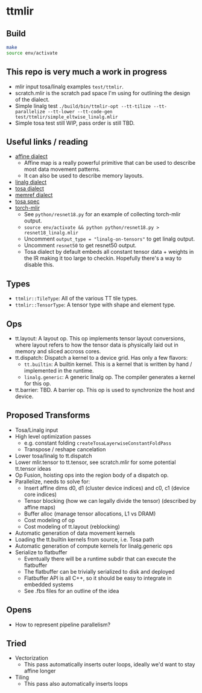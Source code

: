 # ttmlir

## Build

```bash
make
source env/activate
```

## This repo is very much a work in progress

- mlir input tosa/linalg examples `test/ttmlir`.
- scratch.mlir is the scratch pad space I'm using for outlining the design of the dialect.
- Simple linalg test `./build/bin/ttmlir-opt --tt-tilize --tt-parallelize --tt-lower --tt-code-gen test/ttmlir/simple_eltwise_linalg.mlir`
- Simple tosa test still WIP, pass order is still TBD.

## Useful links / reading

- [affine dialect](https://mlir.llvm.org/docs/Dialects/Affine/)
  - Affine map is a really powerful primitive that can be used to describe most data movement patterns.
  - It can also be used to describe memory layouts.
- [linalg dialect](https://mlir.llvm.org/docs/Dialects/Linalg/)
- [tosa dialect](https://mlir.llvm.org/docs/Dialects/TOSA/)
- [memref dialect](https://mlir.llvm.org/docs/Dialects/MemRef/)
- [tosa spec](https://www.mlplatform.org/tosa/tosa_spec.html)
- [torch-mlir](https://github.com/llvm/torch-mlir)
  - See `python/resnet18.py` for an example of collecting torch-mlir output.
  - `source env/activate && python python/resnet18.py > resnet18_linalg.mlir`
  - Uncomment `output_type = "linalg-on-tensors"` to get linalg output.
  - Uncomment `resnet50` to get resnet50 output.
  - Tosa dialect by default embeds all constant tensor data + weights in the IR making it too large to checkin. Hopefully there's a way to disable this.

## Types

- `ttmlir::TileType`: All of the various TT tile types.
- `ttmlir::TensorType`: A tensor type with shape and element type.

## Ops

- tt.layout: A layout op. This op implements tensor layout conversions, where layout refers to how the tensor data is physically laid out in memory and sliced accross cores.
- tt.dispatch: Dispatch a kernel to a device grid. Has only a few flavors:
  - `tt.builtin`: A builtin kernel. This is a kernel that is written by hand / implemented in the runtime.
  - `linalg.generic`: A generic linalg op. The compiler generates a kernel for this op.
- tt.barrier: TBD. A barrier op. This op is used to synchronize the host and device.

## Proposed Transforms

- Tosa/Linalg input
- High level optimization passes
  - e.g. constant folding `createTosaLayerwiseConstantFoldPass`
  - Transpose / reshape cancelation
- Lower tosa/linalg to tt.dispatch
- Lower mlir.tensor to tt.tensor, see scratch.mlir for some potential tt.tensor ideas
- Op Fusion, hoisting ops into the region body of a dispatch op.
- Parallelize, needs to solve for:
  - Insert affine dims d0, d1 (cluster device indices) and c0, c1 (device core indices)
  - Tensor blocking (how we can legally divide the tensor) (described by affine maps)
  - Buffer alloc (manage tensor allocations, L1 vs DRAM)
  - Cost modeling of op
  - Cost modeling of tt.layout (reblocking)
- Automatic generation of data movement kernels
- Loading the tt.builtin kernels from source, i.e. Tosa path
- Automatic generation of compute kernels for linalg.generic ops
- Serialize to flatbuffer
  - Eventually there will be a runtime subdir that can execute the flatbuffer
  - The flatbuffer can be trivially serialized to disk and deployed
  - Flatbuffer API is all C++, so it should be easy to integrate in embedded systems
  - See .fbs files for an outline of the idea

## Opens

- How to represent pipeline parallelism?

## Tried

- Vectorization
  - This pass automatically inserts outer loops, ideally we'd want to stay affine longer
- Tiling
  - This pass also automatically inserts loops
